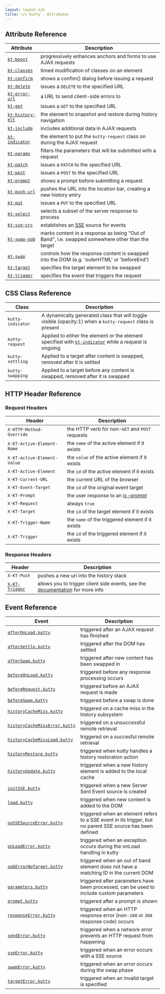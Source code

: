 ```yaml
---
layout: layout.njk
title: </> kutty - Attributes
---
```


## Attribute Reference

| Attribute | Description |
|-----------|-------------|
| [`kt-boost`](/attributes/kt-boost) | progressively enhances anchors and forms to use AJAX requests
| [`kt-classes`](/attributes/kt-classes) | timed modification of classes on an element
| [`kt-confirm`](/attributes/kt-confirm) | shows a confim() dialog before issuing a request
| [`kt-delete`](/attributes/kt-delete) | issues a `DELETE` to the specified URL
| [`kt-error-url`](/attributes/kt-error-url) | a URL to send client-side errors to
| [`kt-get`](/attributes/kt-get) | issues a `GET` to the specified URL
| [`kt-history-elt`](/attributes/kt-history-elt) | the element to snapshot and restore during history navigation
| [`kt-include`](/attributes/kt-include) | includes additional data in AJAX requests
| [`kt-indicator`](/attributes/kt-indicator) | the element to put the `kutty-request` class on during the AJAX request
| [`kt-params`](/attributes/kt-params) | filters the parameters that will be submitted with a request
| [`kt-patch`](/attributes/kt-patch) | issues a `PATCH` to the specified URL
| [`kt-post`](/attributes/kt-post) | issues a `POST` to the specified URL
| [`kt-prompt`](/attributes/kt-prompt) | shows a prompt before submitting a request
| [`kt-push-url`](/attributes/kt-push-url) | pushes the URL into the location bar, creating a new history entry
| [`kt-put`](/attributes/kt-put) | issues a `PUT` to the specified URL
| [`kt-select`](/attributes/kt-select) | selects a subset of the server response to process
| [`kt-sse-src`](/attributes/kt-sse-src) | establishes an [SSE](https://developer.mozilla.org/en-US/docs/Web/API/Server-sent_events/Using_server-sent_events) source for events
| [`kt-swap-oob`](/attributes/kt-swap-oob) | marks content in a response as being "Out of Band", i.e. swapped somewhere other than the target 
| [`kt-swap`](/attributes/kt-swap) | controls how the response content is swapped into the DOM (e.g. 'outerHTML' or 'beforeEnd')
| [`kt-target`](/attributes/kt-target) | specifies the target element to be swapped
| [`kt-trigger`](/attributes/kt-trigger) | specifies the event that triggers the request

## CSS Class Reference

| Class | Description |
|-----------|-------------|
| `kutty-indicator` | A dynamically generated class that will toggle visible (opacity:1) when a `kutty-request` class is present
| `kutty-request` | Applied to either the element or the element specified with [`kt-indicator`](/attributes/kt-indicator) while a request is ongoing
| `kutty-settling` | Applied to a target after content is swapped, removed after it is settled
| `kutty-swapping` | Applied to a target before any content is swapped, removed after it is swapped


## HTTP Header Reference

### Request Headers 
| Header | Description |
|-------|-------------|
| `X-HTTP-Method-Override` | the HTTP verb for non-`GET` and `POST` requests
| `X-KT-Active-Element-Name` | the `name` of the active element if it exists
| `X-KT-Active-Element-Value` | the `value` of the active element if it exists
| `X-KT-Active-Element` | the `id` of the active element if it exists
| `X-KT-Current-URL` | the current URL of the browser
| `X-KT-Event-Target` | the `id` of the original event target 
| `X-KT-Prompt` | the user response to an [ic-prompt](/attributes/kt-prompt)
| `X-KT-Request` | always `true`
| `X-KT-Target` | the `id` of the target element if it exists
| `X-KT-Trigger-Name` | the `name` of the triggered element if it exists
| `X-KT-Trigger` | the `id` of the triggered element if it exists

### Response Headers
| Header | Description |
|-------|-------------|
| `X-KT-Push` | pushes a new url into the history stack
| [`X-KT-Trigger`](/headers/x-kt-trigger) | allows you to trigger client side events, see the [documentation](/headers/x-kt-trigger) for more info

## Event Reference

| Event | Description |
|-------|-------------|
| [`afterOnLoad.kutty`](/events#afterOnLoad.kutty) | triggered after an AJAX request has finished
| [`afterSettle.kutty`](/events#afterSettle.kutty)  | triggered after the DOM has settled
| [`afterSwap.kutty`](/events#afterSwap.kutty)  | triggered after new content has been swapped in
| [`beforeOnLoad.kutty`](/events#beforeOnLoad.kutty)  | triggered before any response processing occurs
| [`beforeRequest.kutty`](/events#beforeRequest.kutty)  | triggered before an AJAX request is made
| [`beforeSwap.kutty`](/events#beforeSwap.kutty)  | triggered before a swap is done
| [`historyCacheMiss.kutty`](/events#historyCacheMiss.kutty)  | triggered on a cache miss in the history subsystem
| [`historyCacheMissError.kutty`](/events#historyCacheMissError.kutty)  | triggered on a unsuccessful remote retrieval 
| [`historyCacheMissLoad.kutty`](/events#historyCacheMissLoad.kutty)  | triggered on a succesful remote retrieval 
| [`historyRestore.kutty`](/events#historyRestore.kutty)  | triggered when kutty handles a history restoration action
| [`historyUpdate.kutty`](/events#historyUpdate.kutty)  | triggered when a new history element is added to the local cache
| [`initSSE.kutty`](/events#initSSE.kutty) | triggered when a new Server Sent Event source is created
| [`load.kutty`](/events#load.kutty)  | triggered when new content is added to the DOM
| [`noSSESourceError.kutty`](/events#noSSESourceError.kutty)  | triggered when an element refers to a SSE event in its trigger, but no parent SSE source has been defined
| [`onLoadError.kutty`](/events#onLoadError.kutty)  | triggered when an exception occurs during the onLoad handling in kutty
| [`oobErrorNoTarget.kutty`](/events#oobErrorNoTarget.kutty)  | triggered when an out of band element does not have a matching ID in the current DOM
| [`parameters.kutty`](/events#parameters.kutty)  | triggered after parameters have been processed, can be used to include custom parameters
| [`prompt.kutty`](/events#prompt.kutty)  | triggered after a prompt is shown
| [`responseError.kutty`](/events#responseError.kutty)  | triggered when an HTTP response error (non-`200` or `300` response code) occurs
| [`sendError.kutty`](/events#sendError.kutty)  | triggered when a network error prevents an HTTP request from happening
| [`sseError.kutty`](/events#sseError.kutty)  | triggered when an error occurs with a SSE source
| [`swapError.kutty`](/events#swapError.kutty)  | triggered when an error occurs during the swap phase
| [`targetError.kutty`](/events#targetError.kutty)  | triggered when an invalid target is specified
